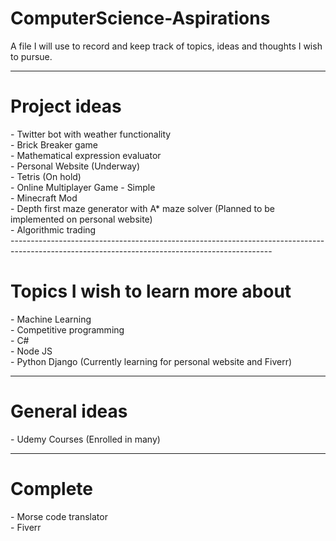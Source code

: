 # ComputerScience-Aspirations
A file I will use to record and keep track of topics, ideas and thoughts I wish to pursue.


-------------------------------------------------------------------------
<h1> Project ideas </h1>
- Twitter bot with weather functionality <br>
- Brick Breaker game <br>
- Mathematical expression evaluator <br>
- Personal Website (Underway) <br>
- Tetris (On hold) <br> 
- Online Multiplayer Game - Simple <br>
- Minecraft Mod <br>
- Depth first maze generator with A* maze solver (Planned to be implemented on personal website) <br>
- Algorithmic trading <br>
-----------------------------------------------------------------------------------------------------------------------------------------------
<h1> Topics I wish to learn more about </h1>
- Machine Learning <br>
- Competitive programming <br>
- C# <br>
- Node JS <br>
- Python Django (Currently learning for personal website and Fiverr) <br>

-------------------------------------------------------------------------
<h1> General ideas </h1>
- Udemy Courses (Enrolled in many) <br>

-------------------------------------------------------------------------
<h1> Complete </h1>
- Morse code translator <br>
- Fiverr <br>
